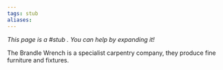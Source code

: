 ```yaml
---
tags: stub
aliases:
---
```


*This page is a #stub . You can help by expanding it!*

The Brandle Wrench is a specialist carpentry company, they produce fine furniture and fixtures.